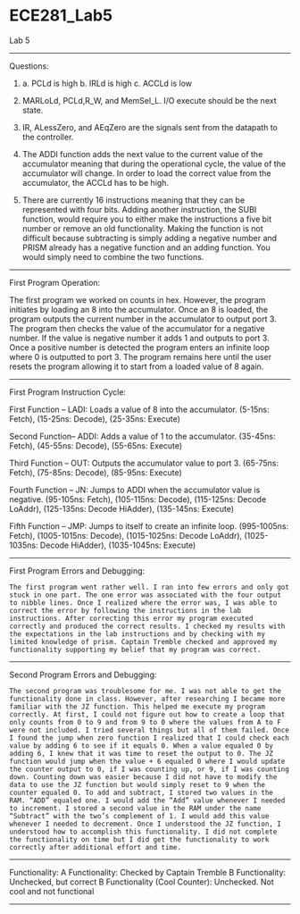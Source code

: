 ECE281_Lab5
===========

Lab 5 
____________________________________________________________
Questions:

1)	a. PCLd is high
    b. IRLd is high
    c. ACCLd is low

2)	MARLoLd, PCLd,R_W, and MemSel_L.  I/O execute should be the next state. 

3)	IR, ALessZero, and AEqZero are the signals sent from the datapath to the controller. 

4)  The ADDI function adds the next value to the current value of the accumulator meaning that during the operational cycle, the value of the accumulator will change. In order to load the correct value from the accumulator, the ACCLd has to be high. 

5) There are currently 16 instructions meaning that they can be represented with four bits. Adding another instruction, the SUBI function, would require you to either make the instructions a five bit number or remove an old functionality. Making the function is not difficult because subtracting is simply adding a negative number and PRISM already has a negative function and an adding function. You would simply need to combine the two functions. 

_________________________________________________________________
First Program Operation:

The first program we worked on counts in hex. However, the program initiates by loading an 8 into the accumulator. Once an 8 is loaded, the program outputs the current number in the accumulator to output port 3. The program then checks the value of the accumulator for a negative number. If the value is negative number it adds 1 and outputs to port 3. Once a positive number is detected the program enters an infinite loop where 0 is outputted to port 3. The program remains here until the user resets the program allowing it to start from a loaded value of 8 again.

_________________________________________________________________

First Program Instruction Cycle:

First Function – LADI: Loads a value of 8 into the accumulator. (5-15ns: Fetch), (15-25ns: Decode), (25-35ns: Execute)
 

Second Function– ADDI: Adds a value of 1 to the accumulator. (35-45ns: Fetch), (45-55ns: Decode), (55-65ns: Execute)

 

Third Function – OUT: Outputs the accumulator value to port 3. (65-75ns: Fetch), (75-85ns: Decode), (85-95ns: Execute)

 

Fourth Function – JN: Jumps to ADDI when the accumulator value is negative. (95-105ns: Fetch), (105-115ns: Decode), (115-125ns: Decode LoAddr), (125-135ns: Decode HiAdder), (135-145ns: Execute)
	
 

Fifth Function – JMP: Jumps to itself to create an infinite loop. (995-1005ns: Fetch), (1005-1015ns: Decode), (1015-1025ns: Decode LoAddr), (1025-1035ns: Decode HiAdder), (1035-1045ns: Execute) 

________________________________________________________________________

First Program Errors and Debugging:

	The first program went rather well. I ran into few errors and only got stuck in one part. The one error was associated with the four output to nibble lines. Once I realized where the error was, I was able to correct the error by following the instructions in the lab instructions. After correcting this error my program executed correctly and produced the correct results. I checked my results with the expectations in the lab instructions and by checking with my limited knowledge of prism. Captain Tremble checked and approved my functionality supporting my belief that my program was correct.

____________________________________________________________________________

Second Program Errors and Debugging:

	The second program was troublesome for me. I was not able to get the functionality done in class. However, after researching I became more familiar with the JZ function. This helped me execute my program correctly. At first, I could not figure out how to create a loop that only counts from 0 to 9 and from 9 to 0 where the values from A to F were not included. I tried several things but all of them failed. Once I found the jump when zero function I realized that I could check each value by adding 6 to see if it equals 0. When a value equaled 0 by adding 6, I knew that it was time to reset the output to 0. The JZ function would jump when the value + 6 equaled 0 where I would update the counter output to 0, if I was counting up, or 9, if I was counting down. Counting down was easier because I did not have to modify the data to use the JZ function but would simply reset to 9 when the counter equaled 0. To add and subtract, I stored two values in the RAM. “ADD” equaled one. I would add the “Add” value whenever I needed to increment. I stored a second value in the RAM under the name “Subtract” with the two’s complement of 1. I would add this value whenever I needed to decrement. Once I understood the JZ function, I understood how to accomplish this functionality. I did not complete the functionality on time but I did get the functionality to work correctly after additional effort and time. 

___________________________________________________________________________________

Functionality:
	A Functionality: Checked by Captain Tremble
	B Functionality: Unchecked, but correct
	B Functionality (Cool Counter): Unchecked. Not cool and not functional

____________________________________________________________________________________
